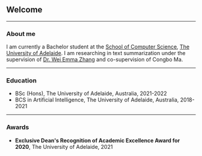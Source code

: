 ## Welcome

---

### About me

I am currently a Bachelor student at the [School of Computer Science](https://ecms.adelaide.edu.au/computer-science/), [The University of Adelaide](https://adelaide.edu.au/). I am researching in text summarization under the supervision of [Dr. Wei Emma Zhang](http://weiemmazhang.me/) and co-supervision of Congbo Ma.

---

### Education

- BSc (Hons), The University of Adelaide, Australia, 2021-2022
- BCS in Artificial Intelligence, The University of Adelaide, Australia, 2018-2021

---

### Awards

- **Exclusive Dean's Recognition of Academic Excellence Award for 2020**, The University of Adelaide, 2021



<!-- ---
### Contact

Email: [yutongqu@outlook.com](mailto:yutongqu@outlook.com)
 -->



<!-- to GitHub Pages

You can use the [editor on GitHub](https://github.com/yutongqu/yutongqu.github.io/edit/main/index.md) to maintain and preview the content for your website in Markdown files.

Whenever you commit to this repository, GitHub Pages will run [Jekyll](https://jekyllrb.com/) to rebuild the pages in your site, from the content in your Markdown files.

### Markdown

Markdown is a lightweight and easy-to-use syntax for styling your writing. It includes conventions for

```markdown
Syntax highlighted code block

# Header 1
## Header 2
### Header 3

- Bulleted
- List

1. Numbered
2. List

**Bold** and _Italic_ and `Code` text

[Link](url) and ![Image](src)
```

For more details see [Basic writing and formatting syntax](https://docs.github.com/en/github/writing-on-github/getting-started-with-writing-and-formatting-on-github/basic-writing-and-formatting-syntax).

### Jekyll Themes

Your Pages site will use the layout and styles from the Jekyll theme you have selected in your [repository settings](https://github.com/yutongqu/yutongqu.github.io/settings/pages). The name of this theme is saved in the Jekyll `_config.yml` configuration file.

### Support or Contact

Having trouble with Pages? Check out our [documentation](https://docs.github.com/categories/github-pages-basics/) or [contact support](https://support.github.com/contact) and we’ll help you sort it out.
 -->
